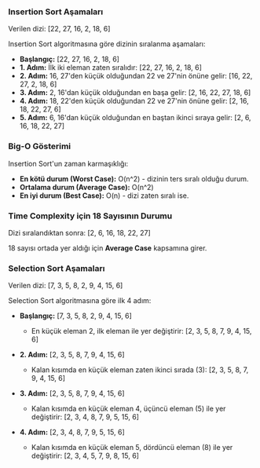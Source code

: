 ### Insertion Sort Aşamaları
Verilen dizi: [22, 27, 16, 2, 18, 6]

Insertion Sort algoritmasına göre dizinin sıralanma aşamaları:

- **Başlangıç:** [22, 27, 16, 2, 18, 6]
- **1. Adım:** İlk iki eleman zaten sıralıdır: [22, 27, 16, 2, 18, 6]
- **2. Adım:** 16, 27'den küçük olduğundan 22 ve 27'nin önüne gelir: [16, 22, 27, 2, 18, 6]
- **3. Adım:** 2, 16'dan küçük olduğundan en başa gelir: [2, 16, 22, 27, 18, 6]
- **4. Adım:** 18, 22'den küçük olduğundan 22 ve 27'nin önüne gelir: [2, 16, 18, 22, 27, 6]
- **5. Adım:** 6, 16'dan küçük olduğundan en baştan ikinci sıraya gelir: [2, 6, 16, 18, 22, 27]

### Big-O Gösterimi
Insertion Sort'un zaman karmaşıklığı:

- **En kötü durum (Worst Case):** O(n^2) - dizinin ters sıralı olduğu durum.
- **Ortalama durum (Average Case):** O(n^2)
- **En iyi durum (Best Case):** O(n) - dizi zaten sıralı ise.

### Time Complexity için 18 Sayısının Durumu
Dizi sıralandıktan sonra: [2, 6, 16, 18, 22, 27]

18 sayısı ortada yer aldığı için **Average Case** kapsamına girer.

### Selection Sort Aşamaları
Verilen dizi: [7, 3, 5, 8, 2, 9, 4, 15, 6]

Selection Sort algoritmasına göre ilk 4 adım:

- **Başlangıç:** [7, 3, 5, 8, 2, 9, 4, 15, 6]
  - En küçük eleman 2, ilk eleman ile yer değiştirir: [2, 3, 5, 8, 7, 9, 4, 15, 6]

- **2. Adım:** [2, 3, 5, 8, 7, 9, 4, 15, 6]
  - Kalan kısımda en küçük eleman zaten ikinci sırada (3): [2, 3, 5, 8, 7, 9, 4, 15, 6]

- **3. Adım:** [2, 3, 5, 8, 7, 9, 4, 15, 6]
  - Kalan kısımda en küçük eleman 4, üçüncü eleman (5) ile yer değiştirir: [2, 3, 4, 8, 7, 9, 5, 15, 6]

- **4. Adım:** [2, 3, 4, 8, 7, 9, 5, 15, 6]
  - Kalan kısımda en küçük eleman 5, dördüncü eleman (8) ile yer değiştirir: [2, 3, 4, 5, 7, 9, 8, 15, 6]
